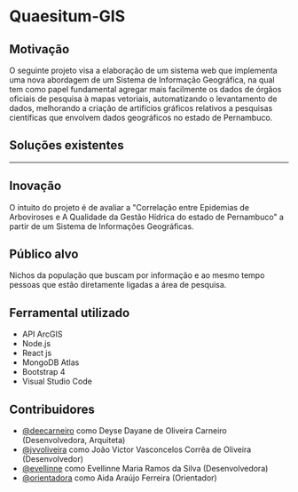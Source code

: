 # Quaesitum-GIS

## Motivação
O seguinte projeto visa a elaboração de um sistema web que implementa uma nova abordagem de um Sistema de Informação Geográfica, na qual tem como papel fundamental agregar mais facilmente os dados de órgãos oficiais de pesquisa à mapas vetoriais, automatizando o levantamento de dados, melhorando a criação de artifícios gráficos relativos a pesquisas científicas que envolvem dados geográficos no estado de Pernambuco.

## Soluções existentes
----

## Inovação
O intuito do projeto é de avaliar a "Correlação entre Epidemias de Arboviroses e A Qualidade da Gestão Hídrica do estado de Pernambuco" a partir de um Sistema de Informações Geográficas.

## Público alvo
Nichos da população que buscam por informação e ao mesmo tempo pessoas que estão diretamente ligadas a área de pesquisa. 

## Ferramental utilizado
* API ArcGIS
* Node.js
* React js
* MongoDB Atlas
* Bootstrap 4
* Visual Studio Code

## Contribuidores
- [@deecarneiro](https://github.com/deecarneiro) como Deyse Dayane de Oliveira Carneiro (Desenvolvedora, Arquiteta)
- [@jvvoliveira](https://github.com/jvvoliveira) como João Victor Vasconcelos Corrêa de Oliveira (Desenvolvedor)
- [@evellinne](https://github.com/evellinne) como Evellinne Maria Ramos da Silva (Desenvolvedora)
- [@orientadora](https://github.com/aida) como Aida Araújo Ferreira (Orientador)
